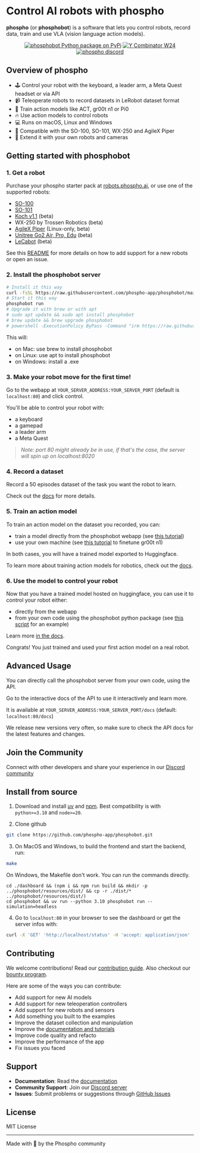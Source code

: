 # Control AI robots with phospho

**phospho** (or **phosphobot**) is a software that lets you control robots, record data, train and use VLA (vision language action models).

<div align="center">

<a href="https://pypi.org/project/phosphobot/"><img src="https://img.shields.io/pypi/v/phosphobot?style=flat-square&label=pypi+phospho" alt="phosphobot Python package on PyPi"></a>
<a href="https://www.ycombinator.com/companies/phospho"><img src="https://img.shields.io/badge/Y%20Combinator-W24-orange?style=flat-square" alt="Y Combinator W24"></a>
<a href="https://discord.gg/cbkggY6NSK"><img src="https://img.shields.io/discord/1106594252043071509" alt="phospho discord"></a>

</div>

## Overview of phospho

- 🕹️ Control your robot with the keyboard, a leader arm, a Meta Quest headset or via API
- 📹 Teleoperate robots to record datasets in LeRobot dataset format
- 🤖 Train action models like ACT, gr00t n1 or Pi0
- 🔥 Use action models to control robots
- 💻 Runs on macOS, Linux and Windows
- 🦾 Compatible with the SO-100, SO-101, WX-250 and AgileX Piper
- 🔧 Extend it with your own robots and cameras

## Getting started with phosphobot

### 1. Get a robot

Purchase your phospho starter pack at [robots.phospho.ai](https://robots.phospho.ai), or use one of the supported robots:

- [SO-100](https://github.com/TheRobotStudio/SO-ARM100)
- [SO-101](https://github.com/TheRobotStudio/SO-ARM100)
- [Koch v1.1](https://github.com/jess-moss/koch-v1-1) (beta)
- WX-250 by Trossen Robotics (beta)
- [AgileX Piper](https://global.agilex.ai/products/piper) (Linux-only, beta)
- [Unitree Go2 Air, Pro, Edu](https://shop.unitree.com/en-fr/products/unitree-go2) (beta)
- [LeCabot](https://github.com/phospho-app/lecabot) (beta)

See this [README](phosphobot/README.md) for more details on how to add support for a new robots or open an issue.

### 2. Install the phosphobot server

```bash
# Install it this way
curl -fsSL https://raw.githubusercontent.com/phospho-app/phosphobot/main/install.sh | bash
# Start it this way
phosphobot run
# Upgrade it with brew or with apt
# sudo apt update && sudo apt install phosphobot
# brew update && brew upgrade phosphobot
# powershell -ExecutionPolicy ByPass -Command "irm https://raw.githubusercontent.com/phospho-app/phosphobot/main/install.ps1 | iex"
```

This will:

- on Mac: use brew to install phosphobot
- on Linux: use apt to install phosphobot
- on Windows: install a .exe

### 3. Make your robot move for the first time!

Go to the webapp at `YOUR_SERVER_ADDRESS:YOUR_SERVER_PORT` (default is `localhost:80`) and click control.

You'll be able to control your robot with:

- a keyboard
- a gamepad
- a leader arm
- a Meta Quest

> _Note: port 80 might already be in use, if that's the case, the server will spin up on localhost:8020_

### 4. Record a dataset

Record a 50 episodes dataset of the task you want the robot to learn.

Check out the [docs](https://docs.phospho.ai/basic-usage/dataset-recording) for more details.

### 5. Train an action model

To train an action model on the dataset you recorded, you can:

- train a model directly from the phosphobot webapp (see [this tutorial](https://docs.phospho.ai/basic-usage/training))
- use your own machine (see [this tutorial](tutorials/00_finetune_gr00t_vla.md) to finetune gr00t n1)

In both cases, you will have a trained model exported to Huggingface.

To learn more about training action models for robotics, check out the [docs](https://docs.phospho.ai/basic-usage/training).

### 6. Use the model to control your robot

Now that you have a trained model hosted on huggingface, you can use it to control your robot either:

- directly from the webapp
- from your own code using the phosphobot python package (see [this script](scripts/quickstart_ai_gr00t.py) for an example)

Learn more [in the docs](https://docs.phospho.ai/basic-usage/inference).

Congrats! You just trained and used your first action model on a real robot.

## Advanced Usage

You can directly call the phosphobot server from your own code, using the API.

Go to the interactive docs of the API to use it interactively and learn more.

It is available at `YOUR_SERVER_ADDRESS:YOUR_SERVER_PORT/docs` (default: `localhost:80/docs`)

We release new versions very often, so make sure to check the API docs for the latest features and changes.

## Join the Community

Connect with other developers and share your experience in our [Discord community](https://discord.gg/cbkggY6NSK)

## Install from source

1. Download and install [uv](https://docs.astral.sh/uv/getting-started/installation/) and [npm](https://docs.npmjs.com/downloading-and-installing-node-js-and-npm). Best compatibility is with `python>=3.10` and `node>=20`.

2. Clone github

```bash
git clone https://github.com/phospho-app/phosphobot.git
```

3. On MacOS and Windows, to build the frontend and start the backend, run:

```bash
make
```

On Windows, the Makefile don't work. You can run the commands directly.

```
cd ./dashboard && (npm i && npm run build && mkdir -p ../phosphobot/resources/dist/ && cp -r ./dist/* ../phosphobot/resources/dist/)
cd phosphobot && uv run --python 3.10 phosphobot run --simulation=headless
```

4. Go to `localhost:80` in your browser to see the dashboard or get the server infos with:

```bash
curl -X 'GET' 'http://localhost/status' -H 'accept: application/json'
```

## Contributing

We welcome contributions! Read our [contribution guide](./CONTRIBUTING.md). Also checkout our [bounty program](https://docs.google.com/spreadsheets/d/1NKyKoYbNcCMQpTzxbNJeoKWucPzJ5ULJkuiop4Av8ZQ/edit?gid=0#gid=0).

Here are some of the ways you can contribute:

- Add support for new AI models
- Add support for new teleoperation controllers
- Add support for new robots and sensors
- Add something you built to the examples
- Improve the dataset collection and manipulation
- Improve the [documentation and tutorials](https://github.com/phospho-app/docs)
- Improve code quality and refacto
- Improve the performance of the app
- Fix issues you faced

## Support

- **Documentation**: Read the [documentation](https://docs.phospho.ai)
- **Community Support**: Join our [Discord server](https://discord.gg/cbkggY6NSK)
- **Issues**: Submit problems or suggestions through [GitHub Issues](https://github.com/phospho-app/phosphobot/issues)

## License

MIT License

---

Made with 💚 by the Phospho community
